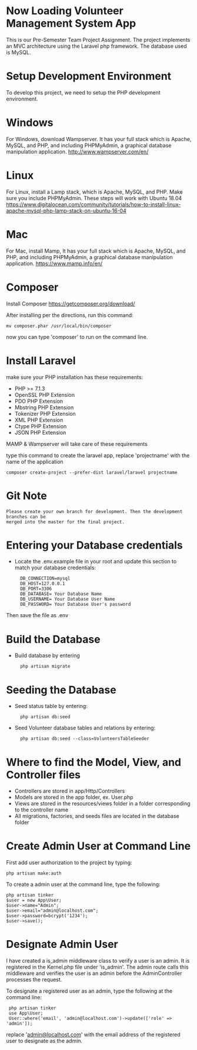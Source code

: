 # Now Loading Volunteer Management System App

This is our Pre-Semester Team Project Assignment. The project
implements an MVC architecture using the Laravel php framework.
The database used is MySQL.

# Setup Development Environment

To develop this project, we need to setup the PHP development environment.

# Windows
For Windows, download Wampserver. It has your full stack which is Apache, MySQL, and PHP, and including PHPMyAdmin, a graphical database manipulation application.
http://www.wampserver.com/en/

# Linux
For Linux, install a Lamp stack, which is Apache, MySQL, and PHP. Make sure you include PHPMyAdmin. These steps will work with Ubuntu 18.04
https://www.digitalocean.com/community/tutorials/how-to-install-linux-apache-mysql-php-lamp-stack-on-ubuntu-16-04

# Mac
For Mac, install Mamp, It has your full stack which is Apache, MySQL, and PHP, and including PHPMyAdmin, a graphical database manipulation application.
https://www.mamp.info/en/

# Composer
Install Composer https://getcomposer.org/download/

After installing per the directions, run this command: 

    mv composer.phar /usr/local/bin/composer 

now you can type 'composer' to run on the command line.

# Install Laravel

make sure your PHP installation has these requirements:

* PHP >= 7.1.3 
* OpenSSL PHP Extension 
* PDO PHP Extension 
* Mbstring PHP Extension 
* Tokenizer PHP Extension 
* XML PHP Extension 
* Ctype PHP Extension 
* JSON PHP Extension

MAMP & Wampserver will take care of these requirements

type this command to create the laravel app, replace 'projectname' with the name of the application
    
    composer create-project --prefer-dist laravel/laravel projectname

# Git Note
    Please create your own branch for development. Then the development branches can be 
    merged into the master for the final project.
    
   
# Entering your Database credentials
* Locate the .env.example file in your root and update 
  this section to match your database credentials:
    
        DB_CONNECTION=mysql
        DB_HOST=127.0.0.1
        DB_PORT=3306
        DB_DATABASE= Your Database Name
        DB_USERNAME= Your Database User Name
        DB_PASSWORD= Your Database User's password
    
Then save the file as .env

# Build the Database
* Build database by entering 

        php artisan migrate
    

# Seeding the Database
* Seed status table by entering:

        php artisan db:seed
   
* Seed Volunteer database tables and relations by entering:

        php artisan db:seed --class=VolunteersTableSeeder

# Where to find the Model, View, and Controller files
* Controllers are stored in app/Http/Controllers
* Models are stored in the app folder, ex. User.php
* Views are stored in the resources/views folder in a folder 
corresponding to the controller name
* All migrations, factories, and seeds files are located in the 
database folder

# Create Admin User at Command Line

First add user authorization to the project by typing:

    php artisan make:auth
     

To create a admin user at the command line, type the following:

 
    php artisan tinker
    $user = new App\User;
    $user->name="Admin";
    $user->email="admin@localhost.com";
    $user->password=bcrypt('1234');
    $user->save();
 


# Designate Admin User

I have created a is_admin middleware class to verify a user is an admin. It is 
registered in the Kernel.php file under 'is_admin'. The admin route calls this 
middleware and verifies the user is an admin before the AdminController processes
the request.

To designate a registered user as an admin, type the following
at the command line:<br>
     
     php artisan tinker
     use App\User;
     User::where('email', 'admin@localhost.com')->update(['role' => 'admin']);

replace 'admin@localhost.com' with the email address of the registered
user to designate as the admin.


    

